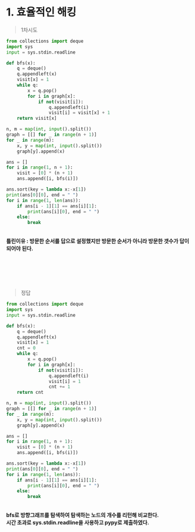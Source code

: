 # 1. 효율적인 해킹
> 1차시도
```python
from collections import deque
import sys
input = sys.stdin.readline

def bfs(x):
    q = deque()
    q.appendleft(x)
    visit[x] = 1
    while q:
        x = q.pop()
        for i in graph[x]:
            if not(visit[i]):
                q.appendleft(i)
                visit[i] = visit[x] + 1
    return visit[x]

n, m = map(int, input().split())
graph = [[] for _ in range(n + 1)]
for _ in range(m):
    x, y = map(int, input().split())
    graph[y].append(x)

ans = []
for i in range(1, n + 1):
    visit = [0] * (n + 1)
    ans.append([i, bfs(i)])

ans.sort(key = lambda x:-x[1])
print(ans[0][0], end = " ")
for i in range(1, len(ans)):
    if ans[i - 1][1] == ans[i][1]:
        print(ans[i][0], end = " ")
    else:
        break
```
<br>
<b>틀린이유 : 방문한 순서를 답으로 설정했지만 방문한 순서가 아니라 방문한 갯수가 답이 되어야 된다.</b>
<br><br><br><br><br><br>

> 정답
```python
from collections import deque
import sys
input = sys.stdin.readline

def bfs(x):
    q = deque()
    q.appendleft(x)
    visit[x] = 1
    cnt = 0
    while q:
        x = q.pop()
        for i in graph[x]:
            if not(visit[i]):
                q.appendleft(i)
                visit[i] = 1
                cnt += 1
    return cnt

n, m = map(int, input().split())
graph = [[] for _ in range(n + 1)]
for _ in range(m):
    x, y = map(int, input().split())
    graph[y].append(x)

ans = []
for i in range(1, n + 1):
    visit = [0] * (n + 1)
    ans.append([i, bfs(i)])

ans.sort(key = lambda x:-x[1])
print(ans[0][0], end = " ")
for i in range(1, len(ans)):
    if ans[i - 1][1] == ans[i][1]:
        print(ans[i][0], end = " ")
    else:
        break
```
<br>
<b> bfs로 방향그래프를 탐색하여 탐색하는 노드의 개수를 리턴해 비교한다.
<br>시간 초과로 sys.stdin.readline을 사용하고 pypy로 제출하였다.</b>
<br><br><br><br><br><br>
